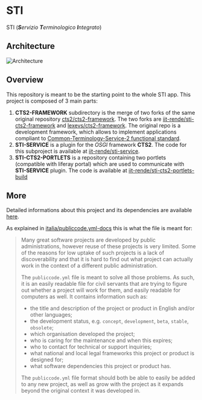 # STI
STI (_**S**ervizio **T**erminologico **I**ntegrato_)

## Architecture
![Architecture](https://raw.githubusercontent.com/iit-rende/sti-cts2-portlets-build/master/screenshot/infrasttuttura.png)

## Overview 

This repository is meant to be the starting point to the whole STI app. This project is composed of 3 main parts:
1. **CTS2-FRAMEWORK** subdirectory is the merge of two forks of the same original repository [cts2/cts2-framework](https://github.com/cts2/cts2-framework). The two forks are [iit-rende/sti-cts2-framework](https://github.com/iit-rende/sti-cts2-framework) and [lexevs/cts2-framework](https://github.com/lexevs/cts2-framework). The original repo is a development framework, which allows to implement applications compliant to [Common-Terminology-Service-2 functional standard](https://www.omg.org/cts2/).
2. **STI-SERVICE** is a plugin for the _OSGI_ framework **CTS2**. The code for this subproject is available at [iit-rende/sti-service](https://github.com/iit-rende/sti-service).
3. **STI-CTS2-PORTLETS** is a repository containing two portlets (compatible with liferay portal) which are used to communicate with **STI-SERVICE** plugin. The code is available at [iit-rende/sti-cts2-portlets-build](https://github.com/iit-rende/sti-cts2-portlets-build)

## More

Detailed informations about this project and its dependencies are available [here](./publiccode.yml). 

As explained in [italia/publiccode.yml-docs](https://github.com/italia/publiccode.yml-docs/blob/main/README.md) this is what the file is meant for:

> Many great software projects are developed by public administrations, however
> reuse of these projects is very limited. Some of the reasons for low uptake of
> such projects is a lack of discoverability and that it is hard to find out what
> project can actually work in the context of a different public administration.
> 
> The `publiccode.yml` file is meant to solve all those problems. As such, it is
> an easily readable file for civil servants that are trying to figure out
> whether a project will work for them, and easily readable for computers as
> well. It contains information such as:
> * the title and description of the project or product in English and/or other
>   languages;
> * the development status, e.g. `concept`, `development`, `beta`, `stable`,
>   `obsolete`;
> * which organisation developed the project;
> * who is caring for the maintenance and when this expires; 
> * who to contact for technical or support inquiries;
> * what national and local legal frameworks this project or product is designed
>   for;
> * what software dependencies this project or product has. 
>
> The `publiccode.yml` file format should both be able to easily be added to any
> new project, as well as grow with the project as it expands beyond the original
> context it was developed in.